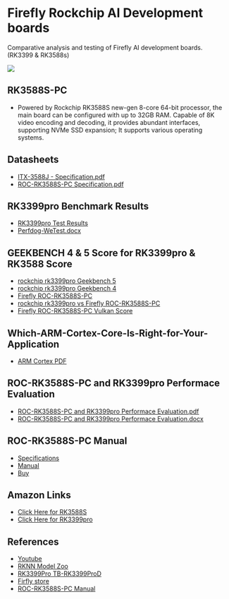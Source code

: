 # Firefly Rockchip AI Development boards 
Comparative analysis and testing of Firefly AI development boards. (RK3399 &amp; RK3588s) 

![](https://www.thomas-pr.com/rockchip/Rockchip%20Logo.jpg)

## RK3588S-PC
- Powered by Rockchip RK3588S new-gen 8-core 64-bit processor, the main board can be configured with up to 32GB RAM. Capable of 8K video encoding and decoding, it provides abundant interfaces, supporting NVMe SSD expansion; It supports various operating systems.

## Datasheets
- [ITX-3588J - Specification.pdf](https://github.com/Zeeshann1/Firefly-AI-boards/blob/main/RK%20boards%20datasheet/ITX-3588J%20-%20Specification.pdf?raw=true)
- [ROC-RK3588S-PC Specification.pdf](https://github.com/Zeeshann1/Firefly-AI-boards/blob/main/RK%20boards%20datasheet/ROC-RK3588S-PC%20Specification.pdf?raw=true)

## RK3399pro Benchmark Results
- [RK3399pro Test Results](https://github.com/Zeeshann1/Firefly-AI-boards/blob/main/RK3399pro%20benchmark%20Results/RK3399pro%20Test%20Results%20(%E6%B5%8B%E8%AF%95%E7%BB%93%E6%9E%9C).pdf)
- [Perfdog-WeTest.docx](https://github.com/Zeeshann1/Firefly-AI-boards/blob/main/RK3399pro%20benchmark%20Results/Perfdog-WeTest.docx?)

## GEEKBENCH 4 & 5 Score for RK3399pro & RK3588 Score
- [rockchip rk3399pro Geekbench 5](https://browser.geekbench.com/v5/cpu/16724822)
- [rockchip rk3399pro Geekbench 4](https://browser.geekbench.com/v4/cpu/16604885)
- [Firefly ROC-RK3588S-PC](https://browser.geekbench.com/v5/cpu/16938620)
- [rockchip rk3399pro vs Firefly ROC-RK3588S-PC](https://browser.geekbench.com/v5/cpu/compare/8514941?baseline=16938620)
- [Firefly ROC-RK3588S-PC Vulkan Score](https://browser.geekbench.com/v5/compute/5388604)

## Which-ARM-Cortex-Core-Is-Right-for-Your-Application
- [ARM Cortex PDF](https://github.com/Zeeshann1/Firefly-AI-boards/blob/main/Which-ARM-Cortex-Core-Is-Right-for-Your-Application.pdf?raw=true)


## ROC-RK3588S-PC and RK3399pro Performace Evaluation
- [ROC-RK3588S-PC and RK3399pro Performace Evaluation.pdf](https://github.com/Zeeshann1/Firefly-AI-boards/blob/main/ROC-RK3588S-PC%20and%20RK3399pro%20Benchmark%20Results/ROC-RK3588S-PC%20and%20RK3399pro%20Performace%20Evaluation.pdf?raw=true)
- [ROC-RK3588S-PC and RK3399pro Performace Evaluation.docx](https://github.com/Zeeshann1/Firefly-AI-boards/blob/main/ROC-RK3588S-PC%20and%20RK3399pro%20Benchmark%20Results/ROC-RK3588S-PC%20and%20RK3399pro%20Performace%20Evaluation.docx?raw=true)


## ROC-RK3588S-PC Manual
- [Specifications](https://download.t-firefly.com/%E4%BA%A7%E5%93%81%E8%A7%84%E6%A0%BC%E6%96%87%E6%A1%A3/%E5%BC%80%E6%BA%90%E4%B8%BB%E6%9D%BF/ROC-RK3588S-PC%20Specification.pdf)
- [Manual](https://wiki.t-firefly.com/en/ROC-RK3588S-PC/index.html)
- [Buy](https://www.firefly.store/goods.php?id=163)

## Amazon Links
- [Click Here for RK3588S](https://www.amazon.com/Firefly-ROC-RK3588S-PC-Rockchip-Bluetooth-Computing/dp/B0B2PBVY3R)
- [Click Here for RK3399pro](https://www.amazon.com/youyeetoo-Toybrick-RK3399Pro-TB-RK3399ProD-TensorFlow/dp/B07W5B8K5M?th=1)

## References
- [Youtube](https://www.youtube.com/watch?v=1-AzJusXObY)
- [RKNN Model Zoo](https://github.com/airockchip/rknn_model_zoo)
- [RK3399Pro TB-RK3399ProD](https://www.amazon.com/youyeetoo-Toybrick-RK3399Pro-TB-RK3399ProD-TensorFlow/dp/B07W5B8K5M)
- [Firfly store](https://www.firefly.store/)
- [ROC-RK3588S-PC Manual](https://wiki.t-firefly.com/en/ROC-RK3588S-PC/android_adb_use.html)

